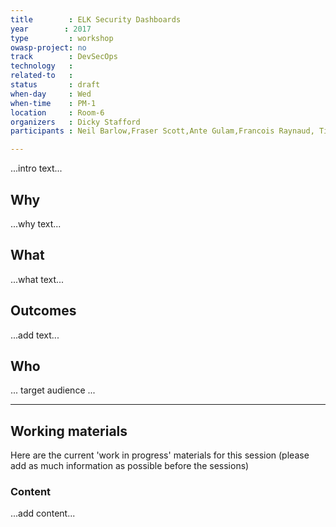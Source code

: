 ```yaml
---
title        : ELK Security Dashboards
year		: 2017
type         : workshop
owasp-project: no
track        : DevSecOps
technology   :
related-to   :
status       : draft
when-day     : Wed
when-time    : PM-1
location     : Room-6
organizers   : Dicky Stafford
participants : Neil Barlow,Fraser Scott,Ante Gulam,Francois Raynaud, Timo Pagel, Johan Peeters

---
```


...intro text...

## Why

...why text...

## What

...what text...

## Outcomes

...add text...

## Who

... target audience ...

--- 

## Working materials

Here are the current 'work in progress' materials for this session (please add as much information as possible before the sessions)

### Content

...add content...
